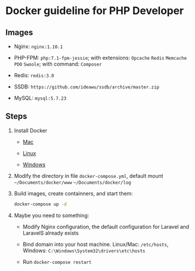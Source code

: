 # Docker guideline for PHP Developer

## Images

- Nginx: `nginx:1.10.1`

- PHP-FPM: `php:7.1-fpm-jessie`; with extensions: `Opcache` `Redis` `Memcache` `PDO` `Swoole`; with command: `Composer`

- Redis: `redis:3.0`

- SSDB: `https://github.com/ideawu/ssdb/archive/master.zip`

- MySQL: `mysql:5.7.23`

## Steps

1. Install Docker

    - [Mac](https://download.docker.com/mac/stable/Docker.dmg)

    - [Linux](http://docs.docker.com/engine/installation/linux/)

    - [Windows](https://download.docker.com/win/stable/InstallDocker.msi)

2. Modify the directory in file `docker-compose.yml`, default mount `~/Documents/docker/www` `~/Documents/docker/log`

3. Build images, create containners, and start them:

    ```Bash
    docker-compose up -d
    ```

3. Maybe you need to something:

    - Modify Nginx configuration, the default configuration for Laravel and LaravelS already exists

    - Bind domain into your host machine. Linux/Mac: `/etc/hosts`, Windows: `C:\Windows\System32\drivers\etc\hosts`

    - Run `docker-compose restart`